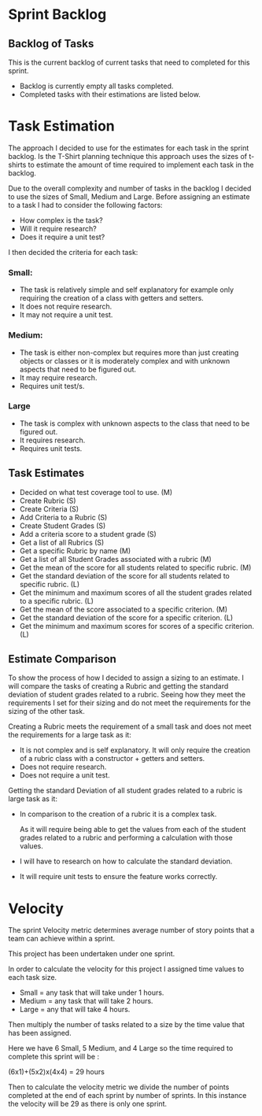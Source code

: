 
# Sprint Backlog
## Backlog of Tasks
This is the current backlog of current tasks that need to completed for this sprint.

- Backlog is currently empty all tasks completed.
- Completed tasks with their estimations are listed below.


# Task Estimation
The approach I decided to use for the estimates for each task in the sprint backlog.
Is the T-Shirt planning technique this approach uses the sizes of t-shirts to estimate
the amount of time required to implement each task in the backlog.

Due to the overall complexity and number of tasks in the backlog I decided to use the sizes of Small, Medium and Large.
Before assigning an estimate to a task I had to consider the following factors:

- How complex is the task?
- Will it require research?
- Does it require a unit test?

I then decided the criteria for each task:

### Small:
 - The task is relatively simple and self explanatory for example only requiring the creation of a class with getters and setters.
 - It does not require research.
 - It may not require a unit test.

### Medium: 
 - The task is either non-complex but requires more than just creating objects or classes or it is moderately complex
   and with unknown aspects that need to be figured out.
 - It may require research.
 - Requires unit test/s.

### Large
 - The task is complex with unknown aspects to the class that need to be figured out.
 - It requires research.
 - Requires unit tests.

## Task Estimates
- Decided on what test coverage tool to use. (M)
- Create Rubric (S)
- Create Criteria (S)
- Add Criteria to a Rubric (S)
- Create Student Grades (S)
- Add a criteria score to a student grade (S)
- Get a list of all Rubrics (S)
- Get a specific Rubric by name (M)
- Get a list of all Student Grades associated with a rubric (M)
- Get the mean of the score for all students related to specific rubric. (M)
- Get the standard deviation of the score for all students related to specific rubric. (L)
- Get the minimum and maximum scores of all the student grades related to a specific rubric. (L)
- Get the mean of the score associated to a specific criterion. (M)
- Get the standard deviation of the score for a specific criterion. (L)
- Get the minimum and maximum scores for scores of a specific criterion. (L)

## Estimate Comparison 
To show the process of how I decided to assign a sizing to an estimate. 
I will compare the tasks of creating a Rubric and getting the standard deviation of student grades related to a rubric. 
Seeing how they meet the requirements I set for their sizing and do not meet the requirements for the sizing of the other task.

Creating a Rubric meets the requirement of a small task and does not meet the requirements for a large task as it:
- It is not complex and is self explanatory. It will only require the creation of a rubric class with a constructor + getters and setters.
- Does not require research.
- Does not require a unit test.

Getting the standard Deviation of all student grades related to a rubric is large task as it:
- In comparison to the creation of a rubric it is a complex task.

  As it will require being able to get the values from each of the student grades related to a rubric and performing a calculation with those values.
- I will have to research on how to calculate the standard deviation.
- It will require unit tests to ensure the feature works correctly.

# Velocity 
The sprint Velocity metric determines average number of story points that a team can achieve within a sprint.

This project has been undertaken under one sprint.

In order to calculate the velocity for this project I assigned time values to each task size.

- Small = any task that will take under 1 hours.  
- Medium = any task that will take 2 hours.  
- Large = any that will take 4 hours.  

Then multiply the number of tasks related to a size by the time value that has been assigned.

Here we have 6 Small, 5 Medium, and 4 Large so the time required to complete this sprint will be :

(6x1)+(5x2)x(4x4) = 29 hours

Then to calculate the velocity metric we divide the number of points completed at the end of each sprint by number of sprints.
In this instance the velocity will be 29 as there is only one sprint. 
